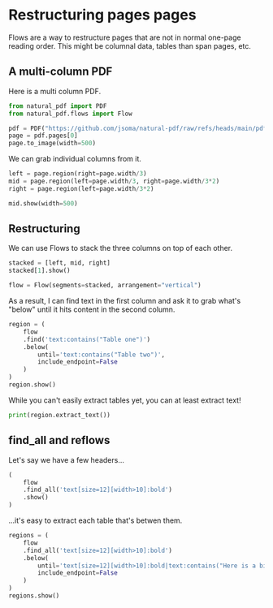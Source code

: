 # Restructuring pages pages

Flows are a way to restructure pages that are not in normal one-page reading order. This might be columnal data, tables than span pages, etc.

## A multi-column PDF

Here is a multi column PDF.

```python
from natural_pdf import PDF
from natural_pdf.flows import Flow

pdf = PDF("https://github.com/jsoma/natural-pdf/raw/refs/heads/main/pdfs/multicolumn.pdf")
page = pdf.pages[0]
page.to_image(width=500)
```

We can grab individual columns from it.

```python
left = page.region(right=page.width/3)
mid = page.region(left=page.width/3, right=page.width/3*2)
right = page.region(left=page.width/3*2)

mid.show(width=500)
```

## Restructuring

We can use Flows to stack the three columns on top of each other.

```python
stacked = [left, mid, right]
stacked[1].show()

flow = Flow(segments=stacked, arrangement="vertical")
```

As a result, I can find text in the first column and ask it to grab what's "below" until it hits content in the second column.

```python
region = (
    flow
    .find('text:contains("Table one")')
    .below(
        until='text:contains("Table two")',
        include_endpoint=False
    )
)
region.show()
```

While you can't easily extract tables yet, you can at least extract text!

```python
print(region.extract_text())
```

## find_all and reflows

Let's say we have a few headers...
```python
(
    flow
    .find_all('text[size=12][width>10]:bold')
    .show()
)
```

...it's easy to extract each table that's betwen them.

```python
regions = (
    flow
    .find_all('text[size=12][width>10]:bold')
    .below(
        until='text[size=12][width>10]:bold|text:contains("Here is a bit")',
        include_endpoint=False
    )
)
regions.show()
```